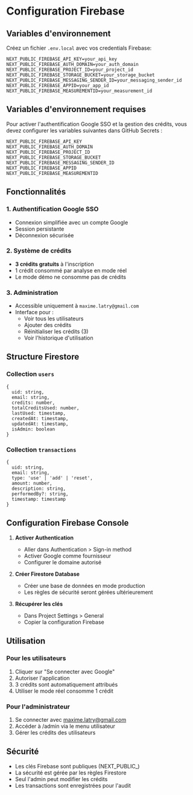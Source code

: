 # Configuration Firebase

## Variables d'environnement

Créez un fichier `.env.local` avec vos credentials Firebase:

```
NEXT_PUBLIC_FIREBASE_API_KEY=your_api_key
NEXT_PUBLIC_FIREBASE_AUTH_DOMAIN=your_auth_domain
NEXT_PUBLIC_FIREBASE_PROJECT_ID=your_project_id
NEXT_PUBLIC_FIREBASE_STORAGE_BUCKET=your_storage_bucket
NEXT_PUBLIC_FIREBASE_MESSAGING_SENDER_ID=your_messaging_sender_id
NEXT_PUBLIC_FIREBASE_APPID=your_app_id
NEXT_PUBLIC_FIREBASE_MEASUREMENTID=your_measurement_id
```

## Variables d'environnement requises

Pour activer l'authentification Google SSO et la gestion des crédits, vous devez configurer les variables suivantes dans GitHub Secrets :

```
NEXT_PUBLIC_FIREBASE_API_KEY
NEXT_PUBLIC_FIREBASE_AUTH_DOMAIN
NEXT_PUBLIC_FIREBASE_PROJECT_ID
NEXT_PUBLIC_FIREBASE_STORAGE_BUCKET
NEXT_PUBLIC_FIREBASE_MESSAGING_SENDER_ID
NEXT_PUBLIC_FIREBASE_APPID
NEXT_PUBLIC_FIREBASE_MEASUREMENTID
```

## Fonctionnalités

### 1. Authentification Google SSO
- Connexion simplifiée avec un compte Google
- Session persistante
- Déconnexion sécurisée

### 2. Système de crédits
- **3 crédits gratuits** à l'inscription
- 1 crédit consommé par analyse en mode réel
- Le mode démo ne consomme pas de crédits

### 3. Administration
- Accessible uniquement à `maxime.latry@gmail.com`
- Interface pour :
  - Voir tous les utilisateurs
  - Ajouter des crédits
  - Réinitialiser les crédits (3)
  - Voir l'historique d'utilisation

## Structure Firestore

### Collection `users`
```
{
  uid: string,
  email: string,
  credits: number,
  totalCreditsUsed: number,
  lastUsed: timestamp,
  createdAt: timestamp,
  updatedAt: timestamp,
  isAdmin: boolean
}
```

### Collection `transactions`
```
{
  uid: string,
  email: string,
  type: 'use' | 'add' | 'reset',
  amount: number,
  description: string,
  performedBy?: string,
  timestamp: timestamp
}
```

## Configuration Firebase Console

1. **Activer Authentication**
   - Aller dans Authentication > Sign-in method
   - Activer Google comme fournisseur
   - Configurer le domaine autorisé

2. **Créer Firestore Database**
   - Créer une base de données en mode production
   - Les règles de sécurité seront gérées ultérieurement

3. **Récupérer les clés**
   - Dans Project Settings > General
   - Copier la configuration Firebase

## Utilisation

### Pour les utilisateurs
1. Cliquer sur "Se connecter avec Google"
2. Autoriser l'application
3. 3 crédits sont automatiquement attribués
4. Utiliser le mode réel consomme 1 crédit

### Pour l'administrateur
1. Se connecter avec maxime.latry@gmail.com
2. Accéder à /admin via le menu utilisateur
3. Gérer les crédits des utilisateurs

## Sécurité

- Les clés Firebase sont publiques (NEXT_PUBLIC_)
- La sécurité est gérée par les règles Firestore
- Seul l'admin peut modifier les crédits
- Les transactions sont enregistrées pour l'audit 